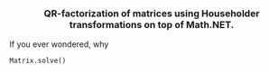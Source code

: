 <h3>
<p align="center">
  QR-factorization of matrices using Householder transformations on top of Math.NET.
</p>
</h3>

If you ever wondered, why 



```
Matrix.solve()
```
